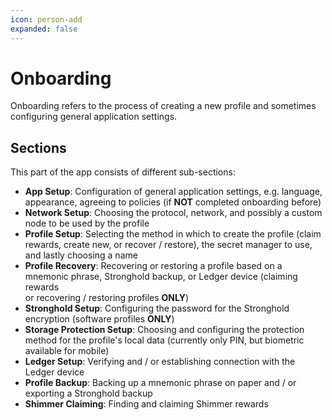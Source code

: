 ```yaml
---
icon: person-add
expanded: false
---
```


# Onboarding

Onboarding refers to the process of creating a new profile and sometimes configuring general application settings.

## Sections

This part of the app consists of different sub-sections:

- **App Setup**: Configuration of general application settings, e.g. language, appearance, agreeing to policies (if **NOT** completed onboarding before)
- **Network Setup**: Choosing the protocol, network, and possibly a custom node to be used by the profile
- **Profile Setup**: Selecting the method in which to create the profile (claim rewards, create new, or recover / restore),
  the secret manager to use, and lastly choosing a name
- **Profile Recovery**: Recovering or restoring a profile based on a mnemonic phrase, Stronghold backup, or Ledger device (claiming rewards  
  or recovering / restoring profiles **ONLY**)
- **Stronghold Setup**: Configuring the password for the Stronghold encryption (software profiles **ONLY**)
- **Storage Protection Setup**: Choosing and configuring the protection method for the profile's local data (currently only PIN, but biometric available for mobile)
- **Ledger Setup**: Verifying and / or establishing connection with the Ledger device
- **Profile Backup**: Backing up a mnemonic phrase on paper and / or exporting a Stronghold backup
- **Shimmer Claiming**: Finding and claiming Shimmer rewards
